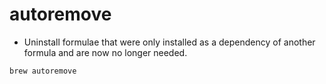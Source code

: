 # autoremove

- Uninstall formulae that were only installed as a dependency of another formula and are now no longer needed.

```shell
brew autoremove
```
